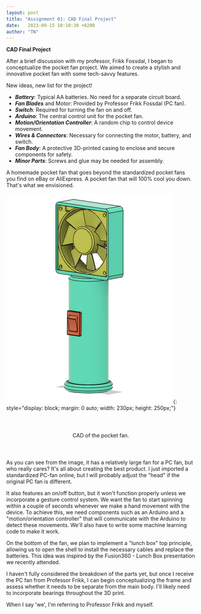 ```yaml
---
layout: post
title: "Assignment 01: CAD Final Project"
date:   2023-09-15 10:10:30 +0200
author: "TN"
---
```


**CAD Final Project**

After a brief discussion with my professor, Frikk Fossdal, I began to conceptualize the pocket fan project. We aimed to create a stylish and innovative pocket fan with some tech-savvy features.

New ideas, new list for the project!

- ***Battery***: Typical AA batteries. No need for a separate circuit board.
- ***Fan Blades*** and Motor: Provided by Professor Frikk Fossdal (PC fan).
- ***Switch***: Required for turning the fan on and off.
- ***Arduino***: The central control unit for the pocket fan.
- ***Motion/Orientation Controller***: A random chip to control device movement.
- ***Wires & Connectors***: Necessary for connecting the motor, battery, and switch.
- ***Fan Body***: A protective 3D-printed casing to enclose and secure components for safety.
- ***Minor Parts***: Screws and glue may be needed for assembly.

A homemade pocket fan that goes beyond the standardized pocket fans you find on eBay or AliExpress. A pocket fan that will 100% cool you down. That's what we envisioned.

![CAD_pocket_fan.jpg](/files/pocket_fan.jpg){: style="display: block; margin: 0 auto; width: 230px; height: 250px;"}

<div style="display: flex; justify-content: center; align-items: center; height: 100px;">
  <p>CAD of the pocket fan.</p>
</div>

As you can see from the image, it has a relatively large fan for a PC fan, but who really cares? It's all about creating the best product. I just imported a standardized PC-fan online, but I will probably adjust the "head" if the original PC fan is different.

It also features an on/off button, but it won't function properly unless we incorporate a gesture control system. We want the fan to start spinning within a couple of seconds whenever we make a hand movement with the device. To achieve this, we need components such as an Arduino and a "motion/orientation controller" that will communicate with the Arduino to detect these movements. We'll also have to write some machine learning code to make it work.

On the bottom of the fan, we plan to implement a "lunch box" top principle, allowing us to open the shell to install the necessary cables and replace the batteries. This idea was inspired by the Fusion360 - Lunch Box presentation we recently attended.

I haven't fully considered the breakdown of the parts yet, but once I receive the PC fan from Professor Frikk, I can begin conceptualizing the frame and assess whether it needs to be separate from the main body. I'll likely need to incorporate bearings throughout the 3D print.

When I say 'we', I'm referring to Professor Frikk and myself.